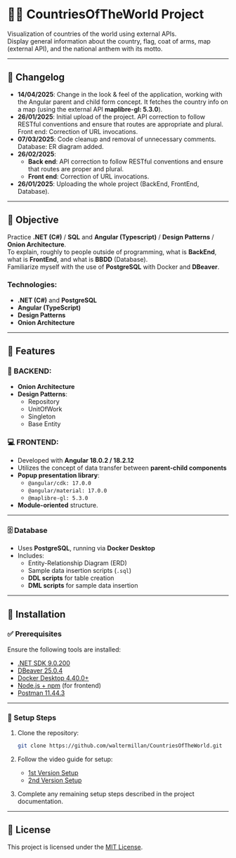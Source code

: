 # 🧑‍💼 CountriesOfTheWorld Project

Visualization of countries of the world using external APIs.  
Display general information about the country, flag, coat of arms, map (external API), and the national anthem with its motto.

---

## 📅 Changelog

- **14/04/2025**: Change in the look & feel of the application, working with the Angular parent and child form concept. It fetches the country info on a map (using the external API **maplibre-gl: 5.3.0**).
- **26/01/2025**: Initial upload of the project. API correction to follow RESTful conventions and ensure that routes are appropriate and plural. Front end: Correction of URL invocations.
- **07/03/2025**: Code cleanup and removal of unnecessary comments. Database: ER diagram added.
- **26/02/2025**:
  - **Back end**: API correction to follow RESTful conventions and ensure that routes are proper and plural.
  - **Front end**: Correction of URL invocations.
- **26/01/2025**: Uploading the whole project (BackEnd, FrontEnd, Database).

---

## 🎯 Objective

Practice **.NET (C#)** / **SQL** and **Angular (Typescript)** / **Design Patterns** / **Onion Architecture**.  
To explain, roughly to people outside of programming, what is **BackEnd**, what is **FrontEnd**, and what is **BBDD** (Database).  
Familiarize myself with the use of **PostgreSQL** with Docker and **DBeaver**.

### Technologies:
- **.NET (C#)** and **PostgreSQL**
- **Angular (TypeScript)**
- **Design Patterns**
- **Onion Architecture**

---

## 🚀 Features

### 🔧 BACKEND:
- **Onion Architecture**
- **Design Patterns**: 
  - Repository
  - UnitOfWork
  - Singleton
  - Base Entity

### 💻 FRONTEND:
- Developed with **Angular 18.0.2 / 18.2.12**
- Utilizes the concept of data transfer between **parent-child components**
- **Popup presentation library**:
  - `@angular/cdk: 17.0.0`
  - `@angular/material: 17.0.0`
  - `@maplibre-gl: 5.3.0`
- **Module-oriented** structure.

---

### 🗄️ Database

- Uses **PostgreSQL**, running via **Docker Desktop**
- Includes:
  - Entity-Relationship Diagram (ERD)
  - Sample data insertion scripts (`.sql`)
  - **DDL scripts** for table creation
  - **DML scripts** for sample data insertion

---

## 🧪 Installation

### ✅ Prerequisites

Ensure the following tools are installed:

- [.NET SDK 9.0.200](https://dotnet.microsoft.com/)
- [DBeaver 25.0.4](https://dbeaver.io/download/)
- [Docker Desktop 4.40.0+](https://www.docker.com/)
- [Node.js + npm](https://nodejs.org/) (for frontend)
- [Postman 11.44.3](https://www.postman.com/downloads/)

---

### 🔧 Setup Steps

1. Clone the repository:
    ```bash
    git clone https://github.com/waltermillan/CountriesOfTheWorld.git
    ```

2. Follow the video guide for setup:
    - [1st Version Setup](https://youtu.be/LM-5ZPD8xyk)
    - [2nd Version Setup](https://youtu.be/ekfzAAOC0io)

3. Complete any remaining setup steps described in the project documentation.

---

## 📄 License

This project is licensed under the [MIT License](LICENSE).
